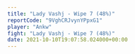```yaml
---
title: "Lady Vashj - Wipe 7 (48%)"
reportCode: "9VghCRJvynYPpxG1"
player: "Ankw"
fight: "Lady Vashj - Wipe 7 (48%)"
date: 2021-10-10T19:07:58.024000+00:00
---
```

